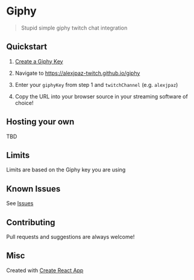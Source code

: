 # Giphy

> Stupid simple giphy twitch chat integration

## Quickstart

1. [Create a Giphy Key](https://developers.giphy.com/dashboard/?create=true)

2. Navigate to https://alexjpaz-twitch.github.io/giphy

4. Enter your `giphyKey` from step 1 and `twitchChannel` (e.g. `alexjpaz`)

3. Copy the URL into your browser source in your streaming software of choice!

## Hosting your own 

TBD

## Limits

Limits are based on the Giphy key you are using

## Known Issues

See [Issues](https://github.com/alexjpaz-twitch/giphy/issues)

## Contributing

Pull requests and suggestions are always welcome!

## Misc

Created with [Create React App](./CRA.md)
